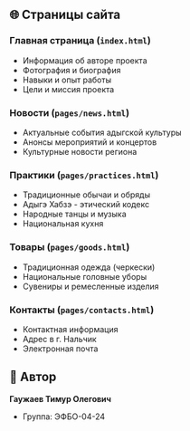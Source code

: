 ## 🌐 Страницы сайта

### Главная страница (`index.html`)
- Информация об авторе проекта
- Фотография и биография
- Навыки и опыт работы
- Цели и миссия проекта

### Новости (`pages/news.html`)
- Актуальные события адыгской культуры
- Анонсы мероприятий и концертов
- Культурные новости региона

### Практики (`pages/practices.html`)
- Традиционные обычаи и обряды
- Адыгэ Хабзэ - этический кодекс
- Народные танцы и музыка
- Национальная кухня

### Товары (`pages/goods.html`)
- Традиционная одежда (черкески)
- Национальные головные уборы
- Сувениры и ремесленные изделия

### Контакты (`pages/contacts.html`)
- Контактная информация
- Адрес в г. Нальчик
- Электронная почта

## 👤 Автор
**Гаужаев Тимур Олегович**
- Группа: ЭФБО-04-24

